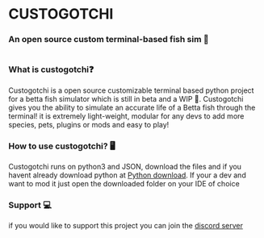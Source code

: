 # CUSTOGOTCHI

### An open source custom terminal-based fish sim 🐠

#

### What is custogotchi❓
Custogotchi is a open source customizable terminal based python project for a betta fish simulator which is still in beta and a WIP 🚧.
Custogotchi gives you the ability to simulate an accurate life of a Betta fish through the terminal! it is extremely light-weight, modular for any devs to add more
species, pets, plugins or mods and easy to play!

### How to use custogotchi? 🖥️

Custogotchi runs on python3 and JSON, download the files and if you havent already download python at [Python download](https://www.python.org/downloads/).
If your a dev and want to mod it just open the downloaded folder on your IDE of choice

### Support 💻
if you would like to support this project you can join the [discord server](https://discord.gg/uJfzZeznwE)

